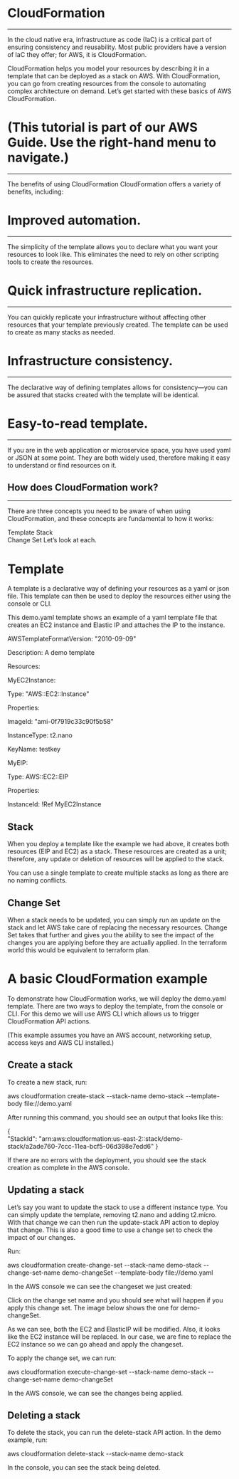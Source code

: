         
# CloudFormation 
______________________________

   
         
          
In the cloud native era, infrastructure as code (IaC) is a critical part of ensuring consistency and reusability. Most public providers have a version of IaC they offer; for AWS, it is CloudFormation.
             
CloudFormation helps you model your resources by describing it in a template that can be deployed as a stack on AWS. With CloudFormation, you can go from creating resources from the console to automating complex architecture on demand. Let’s get started with these basics of AWS CloudFormation. 
        
# (This tutorial is part of our AWS Guide. Use the right-hand menu to navigate.)      
__________________         
      
The benefits of using CloudFormation
CloudFormation offers a variety of benefits, including:
    
# Improved automation.      

___________________
The simplicity of the template allows you to declare what you want your resources to look like. This eliminates the need to rely on other scripting tools to create the resources.

# Quick infrastructure replication.      
____________________________
You can quickly replicate your infrastructure without affecting other resources that your template previously created. The template can be used to create as many stacks as needed.

# Infrastructure consistency.
____________________________

The declarative way of defining templates allows for consistency—you can be assured that stacks created with the template will be identical.

# Easy-to-read template. 
_____________________________

If you are in the web application or microservice space, you have used yaml or JSON at some point. They are both widely used, therefore making it easy to understand or find resources on it.

## How does CloudFormation work?
 ______________________________
There are three concepts you need to be aware of when using CloudFormation, and these concepts are fundamental to how it works:
        
Template
Stack      
Change Set
Let’s look at each.      

# Template
A template is a declarative way of defining your resources as a yaml or json file. This template can then be used to deploy the resources either using the console or CLI.

This demo.yaml template shows an example of a yaml template file that creates an EC2 instance and Elastic IP and attaches the IP to the instance.


AWSTemplateFormatVersion: "2010-09-09"

Description: A demo template

Resources:

MyEC2Instance:

Type: "AWS::EC2::Instance"

Properties:


ImageId: "ami-0f7919c33c90f5b58"

InstanceType: t2.nano
     
KeyName: testkey

MyEIP:

Type: AWS::EC2::EIP

Properties:

InstanceId: !Ref MyEC2Instance



## Stack

When you deploy a template like the example we had above, it creates both resources (EIP and EC2) as a stack. These resources are created as a unit; therefore, any update or deletion of resources will be applied to the stack.

You can use a single template to create multiple stacks as long as there are no naming conflicts.

## Change Set

When a stack needs to be updated, you can simply run an update on the stack and let AWS take care of replacing the necessary resources. Change Set takes that further and gives you the ability to see the impact of the changes you are applying before they are actually applied. In the terraform world this would be equivalent to terraform plan.

# A basic CloudFormation example

To demonstrate how CloudFormation works, we will deploy the demo.yaml template. There are two ways to deploy the template, from the console or CLI. For this demo we will use AWS CLI which allows us to trigger CloudFormation API actions.

(This example assumes you have an AWS account, networking setup, access keys and AWS CLI installed.)

## Create a stack

To create a new stack, run:


aws cloudformation create-stack --stack-name  demo-stack --template-body file://demo.yaml

After running this command, you should see an output that looks like this:


{    
"StackId": "arn:aws:cloudformation:us-east-2:<ACCOUNT>:stack/demo-stack/a2ade760-7ccc-11ea-bcf5-06d398e7edd6"
}

If there are no errors with the deployment, you should see the stack creation as complete in the AWS console.


## Updating a stack

Let’s say you want to update the stack to use a different instance type. You can simply update the template, removing t2.nano and adding t2.micro. With that change we can then run the update-stack API action to deploy that change. This is also a good time to use a change set to check the impact of our changes.

Run:

aws cloudformation create-change-set --stack-name demo-stack --change-set-name demo-changeSet --template-body file://demo.yaml

In the AWS console we can see the changeset we just created:


Click on the change set name and you should see what will happen if you apply this change set. The image below shows the one for demo-changeSet.


As we can see, both the EC2 and ElasticIP will be modified. Also, it looks like the EC2 instance will be replaced. In our case, we are fine to replace the EC2 instance so we can go ahead and apply the changeset.

To apply the change set, we can run:


aws cloudformation execute-change-set --stack-name demo-stack --change-set-name demo-changeSet

In the AWS console, we can see the changes being applied.


## Deleting a stack

To delete the stack, you can run the delete-stack API action. In the demo example, run:


aws cloudformation delete-stack --stack-name demo-stack

In the console, you can see the stack being deleted.


     
